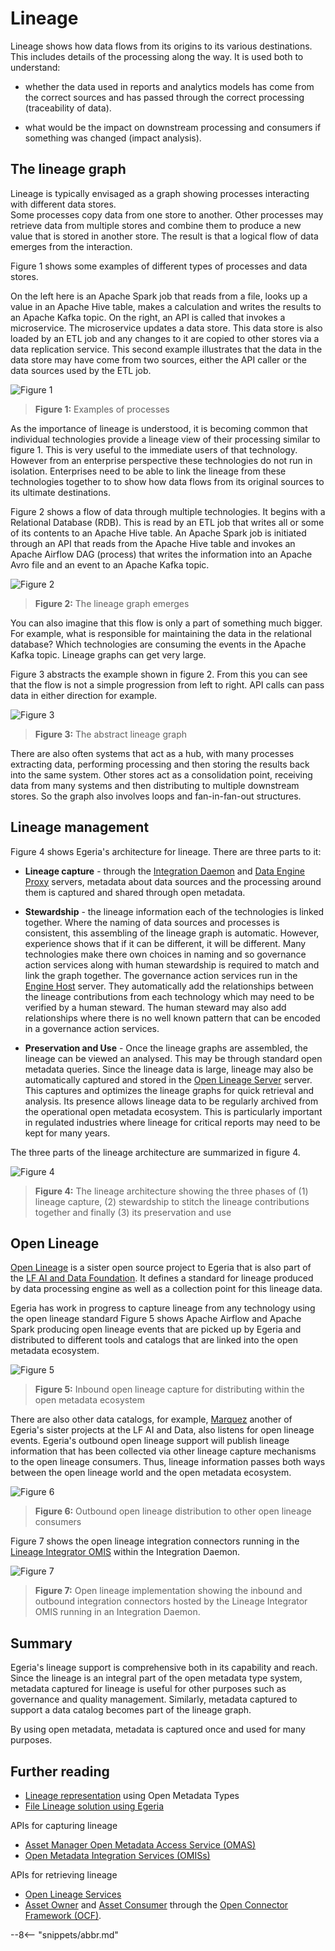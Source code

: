 <!-- SPDX-License-Identifier: CC-BY-4.0 -->
<!-- Copyright Contributors to the ODPi Egeria project. -->

# Lineage

Lineage shows how data flows from its origins to its various destinations.
This includes details of the processing along the way.  It is used both to understand:
 
* whether the data used in reports and analytics models has come from the correct sources and has passed through
  the correct processing (traceability of data).
  
* what would be the impact on downstream processing and consumers if something was changed (impact analysis).


## The lineage graph

Lineage is typically envisaged as a graph showing processes interacting with different data stores.  
Some processes copy data from one store to another.  Other processes may retrieve data
from multiple stores and combine them to produce a new value that is stored in another store.
The result is that a logical flow of data emerges from the interaction. 

Figure 1 shows some examples of different types of processes and data stores.

On the left here is an Apache Spark job that reads from a file, looks up a value in an Apache Hive table,
makes a calculation and writes the results to an Apache Kafka topic.
On the right, an API is called that invokes a microservice.  The microservice updates a data store.
This data store is also loaded by an ETL job and any changes to it are copied to other stores via
a data replication service.  This second example illustrates that the data in the data store
may have come from two sources, either the API caller or the data sources used by the ETL job.


![Figure 1](lineage-examples.png#pagewidth)
> **Figure 1:** Examples of processes

As the importance of lineage is understood, it is becoming common that individual technologies
provide a lineage view of their processing similar to figure 1.  This is very useful to the immediate users of that technology.
However from an enterprise perspective these technologies do not run in isolation.
Enterprises need to be able to link the lineage from these technologies together to to show how data flows from
its original sources to its ultimate destinations.

Figure 2 shows a flow of data through multiple technologies.  It begins with a Relational Database (RDB).
This is read by an ETL job that writes all or some of its contents to an Apache Hive table.
An Apache Spark job is initiated through an API that reads from the Apache Hive table
and invokes an Apache Airflow DAG (process) that writes the information into an Apache Avro file
and an event to an Apache Kafka topic. 


![Figure 2](lineage-capture.png#pagewidth)
> **Figure 2:** The lineage graph emerges

You can also imagine that this flow is only a part of something much bigger.  For example,
what is responsible for maintaining the data in the relational database?  Which technologies are
consuming the events in the Apache Kafka topic.  Lineage graphs can get very large.

Figure 3 abstracts the example shown in figure 2.  From this you can see that the flow is not a simple
progression from left to right.  API calls can pass data in either direction for example. 

![Figure 3](basic-concept-of-lineage.png#pagewidth)
> **Figure 3:** The abstract lineage graph

There are also often systems that act as a hub, with many processes extracting data, performing processing and
then storing the results back into the same system.  Other stores act as a consolidation point, receiving
data from many systems and then distributing to multiple downstream stores.  So the graph also involves
loops and fan-in-fan-out structures.

## Lineage management

Figure 4 shows Egeria's architecture for lineage.  There are three parts to it:

* **Lineage capture** - through the [Integration Daemon](../../../open-metadata-implementation/admin-services/docs/concepts/integration-daemon.md)
and [Data Engine Proxy](../../../open-metadata-implementation/admin-services/docs/concepts/data-engine-proxy.md) servers,
metadata about data sources and the processing around them is captured and shared through
open metadata.

* **Stewardship** - the lineage information each of the technologies is linked together.
Where the naming of data sources and processes is consistent, this assembling of the
lineage graph is automatic.  However, experience shows that if it can be different, it will be different.
Many technologies make there own choices in naming and so governance action services along with
human stewardship is required to match and link the graph together.  The governance action
services run in the [Engine Host](../../../open-metadata-implementation/admin-services/docs/concepts/engine-host.md)
server.  They automatically add the relationships between the lineage contributions from each technology
which may need to be verified by a human steward.  The human steward may also add relationships where there is no
well known pattern that can be encoded in a governance action services.

* **Preservation and Use** - Once the lineage graphs are assembled, the lineage can be viewed an analysed.
This may be through standard open metadata queries.
Since the lineage data is large, lineage may also be automatically captured and stored in
the [Open Lineage Server](../../../open-metadata-implementation/admin-services/docs/concepts/open-lineage-server.md) server.
This captures and optimizes the lineage graphs for quick retrieval and analysis.
Its presence allows lineage data to be regularly archived
from the operational open metadata ecosystem.  This is particularly important in regulated industries
where lineage for critical reports may need to be kept for many years.

The three parts of the lineage architecture are summarized in figure 4.

![Figure 4](lineage-architecture.png#pagewidth)
> **Figure 4:** The lineage architecture showing the three phases of (1) lineage capture, 
(2) stewardship to stitch the lineage contributions together and finally (3) its preservation and use

## Open Lineage

[Open Lineage](https://github.com/OpenLineage/OpenLineage) is a sister open source project to Egeria that is also part of the
[LF AI and Data Foundation](https://lfaidata.foundation/).  It defines a standard for lineage produced by data processing
engine as well as a collection point for this lineage data.

Egeria has work in progress to capture lineage from any technology using the open lineage standard
Figure 5 shows Apache Airflow and Apache Spark producing open lineage events that are picked up
by Egeria and distributed to different tools and catalogs that are linked into the open metadata ecosystem.

![Figure 5](inbound-open-lineage.png)
> **Figure 5:** Inbound open lineage capture for distributing within the open metadata ecosystem

There are also other data catalogs, for example, [Marquez](https://marquezproject.github.io/marquez/)
another of Egeria's sister projects at the LF AI and Data, also listens for open lineage events.
Egeria's outbound open lineage support will publish lineage information that has been collected
via other lineage capture mechanisms to the open lineage consumers.  Thus, lineage information
passes both ways between the open lineage world and the open metadata ecosystem.

![Figure 6](outbound-open-lineage.png)
> **Figure 6:** Outbound open lineage distribution to other open lineage consumers

Figure 7 shows the open lineage integration connectors running in the
[Lineage Integrator OMIS](/egeria-docs/services/omis/lineage-integrator/overview)
within the Integration Daemon.

![Figure 7](open-lineage-implementation.png)
> **Figure 7:** Open lineage implementation showing the inbound and outbound integration connectors
hosted by the Lineage Integrator OMIS running in an Integration Daemon.

## Summary

Egeria's lineage support is comprehensive both in its capability and reach.
Since the lineage is an integral part of the open metadata type system, metadata captured
for lineage is useful for other purposes such as governance and quality management.
Similarly, metadata captured to support a data catalog becomes part of the lineage graph.

By using open metadata, metadata is captured once and used for many purposes.

## Further reading

* [Lineage representation](lineage-representation.md) using Open Metadata Types
* [File Lineage solution using Egeria](../solutions/file-lineage)

APIs for capturing lineage
* [Asset Manager Open Metadata Access Service (OMAS)](/egeria-docs/services/omas/asset-manager/overview)
* [Open Metadata Integration Services (OMISs)](/egeria-docs/services/omis)

APIs for retrieving lineage
* [Open Lineage Services](/egeria-docs/services/open-lineage-services)
* [Asset Owner](/egeria-docs/services/omas/asset-owner) and
[Asset Consumer](/egeria-docs/services/omas/asset-consumer) through the
[Open Connector Framework (OCF)](/egeria-docs/frameworks/ocf/overview).


--8<-- "snippets/abbr.md"